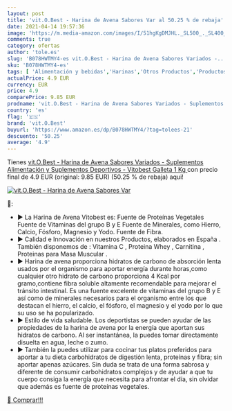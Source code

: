 ```yaml
---
layout: post
title: 'vit.O.Best - Harina de Avena Sabores Var al 50.25 % de rebaja'
date: 2021-04-14 19:57:36
image: 'https://m.media-amazon.com/images/I/51hgKgDMJHL._SL500_._SL400_.jpg'
comments: true
category: ofertas
author: 'tole.es'
slug: 'B078HWTMY4-es vit.O.Best - Harina de Avena Sabores Variados -...'
sku: 'B078HWTMY4-es'
tags: [ 'Alimentación y bebidas','Harinas','Otros Productos','Productos para cocina y repostería','harina','vit.o.best', ]
actualPrice: 4.9 EUR
currency: EUR
price: 4.9
comparePrice: 9.85 EUR
prodname: 'vit.O.Best - Harina de Avena Sabores Variados - Suplementos Alimentación y Suplementos Deportivos - Vitobest  Galleta  1 Kg '
country: 'es'
flag: '🇪🇸'
brand: 'vit.O.Best'
buyurl: 'https://www.amazon.es/dp/B078HWTMY4/?tag=tolees-21'
descuento: '50.25'
average: '4.9'
---
```


Tienes [vit.O.Best - Harina de Avena Sabores Variados - Suplementos Alimentación y Suplementos Deportivos - Vitobest  Galleta  1 Kg ](https://www.amazon.es/dp/B078HWTMY4/?tag=tolees-21) con precio final de  4.9 EUR (original: 9.85 EUR) (50.25 %  de rebaja) aqui!

[![vit.O.Best - Harina de Avena Sabores Var](https://m.media-amazon.com/images/I/51hgKgDMJHL._SL500_._SL400_.jpg)](https://www.amazon.es/dp/B078HWTMY4/?tag=tolees-21)

🔎:

- ▶️ La Harina de Avena Vitobest es: Fuente de Proteínas Vegetales Fuente de Vitaminas del grupo B y E Fuente de Minerales, como Hierro, Calcio, Fósforo, Magnesio y Yodo. Fuente de Fibra.
- ▶️ Calidad e Innovación en nuestros Productos, elaborados en España . También disponemos de : Vitamina C , Proteina Whey , Carnitina , Proteinas para Masa Muscular .
- ▶️ Harina de avena proporciona hidratos de carbono de absorción lenta usados por el organismo para aportar energía durante horas,como cualquier otro hidrato de carbono proporciona 4 Kcal por gramo,contiene fibra soluble altamente recomendable para mejorar el tránsito intestinal. Es una fuente excelente de vitaminas del grupo B y E así como de minerales necesarios para el organismo entre los que destacan el hierro, el calcio, el fósforo, el magnesio y el yodo por lo que su uso se ha popularizado.
- ▶️ Estilo de vida saludable. Los deportistas se pueden ayudar de las propiedades de la harina de avena por la energía que aportan sus hidratos de carbono. Al ser instantánea, la puedes tomar directamente disuelta en agua, leche o zumo.
- ▶️ También la puedes utilizar para cocinar tus platos preferidos para aportar a tu dieta carbohidratos de digestión lenta, proteínas y fibra; sin aportar apenas azúcares. Sin duda se trata de una forma sabrosa y diferente de consumir carbohidratos complejos y de ayudar a que tu cuerpo consiga la energía que necesita para afrontar el día, sin olvidar que además es fuente de proteínas vegetales.

[🛒 Comprar!!!](https://www.amazon.es/dp/B078HWTMY4/?tag=tolees-21)
